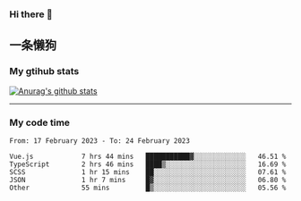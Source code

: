 ### Hi there 👋

## 一条懒狗
<!--
**kiss-me-quickly/kiss-me-quickly** is a ✨ _special_ ✨ repository because its `README.md` (this file) appears on your GitHub profile.

Here are some ideas to get you started:

- 🔭 I’m currently working on ...
- 🌱 I’m currently learning ...
- 👯 I’m looking to collaborate on ...
- 🤔 I’m looking for help with ...
- 💬 Ask me about ...
- 📫 How to reach me: ...
- 😄 Pronouns: ...
- ⚡ Fun fact: ...
-->


### My gtihub stats

[![Anurag's github stats](https://github-readme-stats.vercel.app/api?username=kiss-me-quickly)](https://github.com/anuraghazra/github-readme-stats)

***

### My code time

<!--START_SECTION:waka-->

```text
From: 17 February 2023 - To: 24 February 2023

Vue.js            7 hrs 44 mins   ███████████▓░░░░░░░░░░░░░   46.51 %
TypeScript        2 hrs 46 mins   ████▒░░░░░░░░░░░░░░░░░░░░   16.69 %
SCSS              1 hr 15 mins    ██░░░░░░░░░░░░░░░░░░░░░░░   07.61 %
JSON              1 hr 7 mins     █▓░░░░░░░░░░░░░░░░░░░░░░░   06.80 %
Other             55 mins         █▒░░░░░░░░░░░░░░░░░░░░░░░   05.56 %
```

<!--END_SECTION:waka-->
